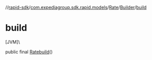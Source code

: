 //[rapid-sdk](../../../../index.md)/[com.expediagroup.sdk.rapid.models](../../index.md)/[Rate](../index.md)/[Builder](index.md)/[build](build.md)

# build

[JVM]\

public final [Rate](../index.md)[build](build.md)()
